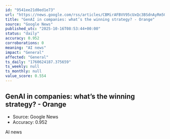 ```yaml
---
id: "9541ee21d0ed1e73"
url: "https://news.google.com/rss/articles/CBMirAFBVV95cUxQc3BSdnAyRm5GNXNubTRIOWQzVlhSZnlPX2RuMFFVVEhQaEFnS2dqVUtNSHR5djE2YjJkbDJ2T1RZaFJlc1RQT3pWWU5LMmh5c3gzUDktVzM2dUM5Smtfa0VmV2c5cGdCd0VBVFJCT2ZKVzRSWWtzdmtneFJRUF9yMUNZektfanNlVUhkQjl0bEM0RDI1LVhUOE44LUZNWmo5REpRV0FtZWhubGhH?oc=5"
title: "GenAI in companies: what’s the winning strategy? - Orange"
source: "Google News"
published_utc: "2025-10-16T08:53:44+00:00"
status: "daily"
accuracy: 0.952
corroborations: 0
meaning: "AI news"
impact: "General"
affected: "General"
ts_daily: "1760624187.375659"
ts_weekly: null
ts_monthly: null
value_score: 0.554
---
```

## GenAI in companies: what’s the winning strategy? - Orange

- Source: Google News
- Accuracy: 0.952

AI news
